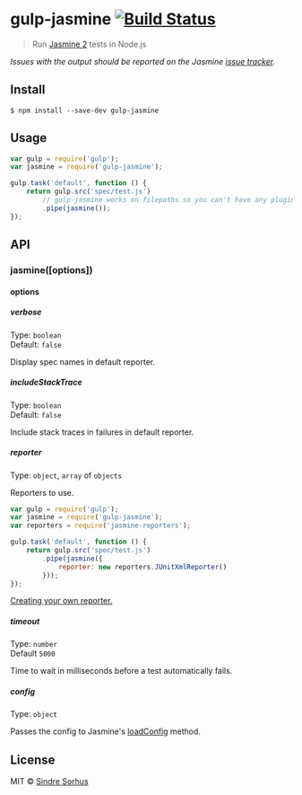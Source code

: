 # gulp-jasmine [![Build Status](https://travis-ci.org/sindresorhus/gulp-jasmine.svg?branch=master)](https://travis-ci.org/sindresorhus/gulp-jasmine)

> Run [Jasmine 2](http://jasmine.github.io/2.1/introduction.html) tests in Node.js

*Issues with the output should be reported on the Jasmine [issue tracker](https://github.com/jasmine/jasmine/issues).*


## Install

```
$ npm install --save-dev gulp-jasmine
```


## Usage

```js
var gulp = require('gulp');
var jasmine = require('gulp-jasmine');

gulp.task('default', function () {
	return gulp.src('spec/test.js')
		// gulp-jasmine works on filepaths so you can't have any plugins before it
		.pipe(jasmine());
});
```


## API

### jasmine([options])

#### options

##### verbose

Type: `boolean`  
Default: `false`

Display spec names in default reporter.

##### includeStackTrace

Type: `boolean`  
Default: `false`

Include stack traces in failures in default reporter.

##### reporter

Type: `object`, `array` of `objects`

Reporters to use.

```js
var gulp = require('gulp');
var jasmine = require('gulp-jasmine');
var reporters = require('jasmine-reporters');

gulp.task('default', function () {
	return gulp.src('spec/test.js')
		.pipe(jasmine({
			reporter: new reporters.JUnitXmlReporter()
		}));
});
```

[Creating your own reporter.](http://jasmine.github.io/2.1/custom_reporter.html)

##### timeout

Type: `number`  
Default `5000`

Time to wait in milliseconds before a test automatically fails.

##### config

Type: `object`

Passes the config to Jasmine's [loadConfig](http://jasmine.github.io/2.3/node.html#section-Load_configuration_from_a_file_or_from_an_object.) method.


## License

MIT © [Sindre Sorhus](http://sindresorhus.com)

